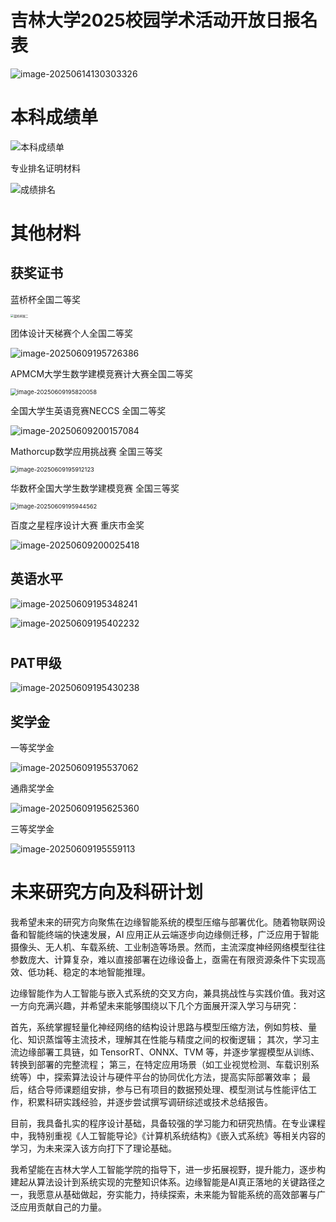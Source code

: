 

# 吉林大学2025校园学术活动开放日报名表

![image-20250614130303326](./assets/image-20250614130303326.png)

# 本科成绩单

![本科成绩单](./assets/本科成绩单-1749706809493-4.jpg)



专业排名证明材料

![成绩排名](./assets/成绩排名-1749706889411-9.jpg)



# 其他材料

## 获奖证书

蓝桥杯全国二等奖

<img src="./assets/蓝桥杯国二.jpg" alt="蓝桥杯国二" style="zoom: 33%;" />



团体设计天梯赛个人全国二等奖

![image-20250609195726386](./assets/image-20250609195726386.png)

APMCM大学生数学建模竞赛计大赛全国二等奖

<img src="./assets/image-20250609195820058.png" alt="image-20250609195820058" style="zoom:67%;" />

全国大学生英语竞赛NECCS 全国二等奖

![image-20250609200157084](./assets/image-20250609200157084.png)



Mathorcup数学应用挑战赛 全国三等奖

<img src="./assets/image-20250609195912123.png" alt="image-20250609195912123" style="zoom:67%;" />



华数杯全国大学生数学建模竞赛 全国三等奖

<img src="./assets/image-20250609195944562.png" alt="image-20250609195944562" style="zoom:67%;" />





百度之星程序设计大赛 重庆市金奖

![image-20250609200025418](./assets/image-20250609200025418.png)



## 英语水平



![image-20250609195348241](./assets/image-20250609195348241.png)





![image-20250609195402232](./assets/image-20250609195402232.png)

#



## PAT甲级

![image-20250609195430238](./assets/image-20250609195430238.png)



## 奖学金

一等奖学金

![image-20250609195537062](./assets/image-20250609195537062.png)

通鼎奖学金

![image-20250609195625360](./assets/image-20250609195625360.png)

三等奖学金

![image-20250609195559113](./assets/image-20250609195559113.png)





# 未来研究方向及科研计划

我希望未来的研究方向聚焦在边缘智能系统的模型压缩与部署优化。随着物联网设备和智能终端的快速发展，AI 应用正从云端逐步向边缘侧迁移，广泛应用于智能摄像头、无人机、车载系统、工业制造等场景。然而，主流深度神经网络模型往往参数庞大、计算复杂，难以直接部署在边缘设备上，亟需在有限资源条件下实现高效、低功耗、稳定的本地智能推理。

边缘智能作为人工智能与嵌入式系统的交叉方向，兼具挑战性与实践价值。我对这一方向充满兴趣，并希望未来能够围绕以下几个方面展开深入学习与研究：

首先，系统掌握轻量化神经网络的结构设计思路与模型压缩方法，例如剪枝、量化、知识蒸馏等主流技术，理解其在性能与精度之间的权衡逻辑；
 其次，学习主流边缘部署工具链，如 TensorRT、ONNX、TVM 等，并逐步掌握模型从训练、转换到部署的完整流程；
 第三，在特定应用场景（如工业视觉检测、车载识别系统等）中，探索算法设计与硬件平台的协同优化方法，提高实际部署效率；
 最后，结合导师课题组安排，参与已有项目的数据预处理、模型测试与性能评估工作，积累科研实践经验，并逐步尝试撰写调研综述或技术总结报告。

目前，我具备扎实的程序设计基础，具备较强的学习能力和研究热情。在专业课程中，我特别重视《人工智能导论》《计算机系统结构》《嵌入式系统》等相关内容的学习，为未来深入该方向打下了理论基础。

我希望能在吉林大学人工智能学院的指导下，进一步拓展视野，提升能力，逐步构建起从算法设计到系统实现的完整知识体系。边缘智能是AI真正落地的关键路径之一，我愿意从基础做起，夯实能力，持续探索，未来能为智能系统的高效部署与广泛应用贡献自己的力量。







